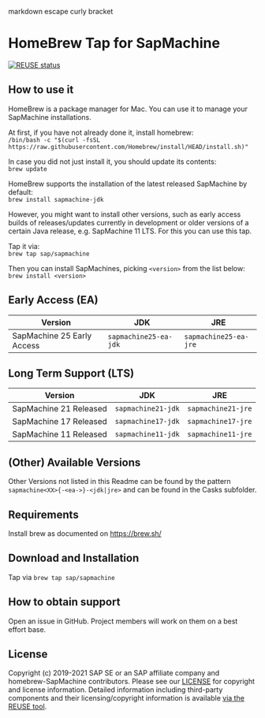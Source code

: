 markdown escape curly bracket
# HomeBrew Tap for SapMachine

[![REUSE status](https://api.reuse.software/badge/github.com/SAP/homebrew-SapMachine)](https://api.reuse.software/info/github.com/SAP/homebrew-SapMachine)

## How to use it

HomeBrew is a package manager for Mac. You can use it to manage your SapMachine installations.

At first, if you have not already done it, install homebrew:  
`/bin/bash -c "$(curl -fsSL https://raw.githubusercontent.com/Homebrew/install/HEAD/install.sh)"`

In case you did not just install it, you should update its contents:  
`brew update`

HomeBrew supports the installation of the latest released SapMachine by default:  
`brew install sapmachine-jdk`

However, you might want to install other versions, such as early access builds of releases/updates currently in development or older versions of a certain Java release, e.g. SapMachine 11 LTS. For this you can use this tap.

Tap it via:  
`brew tap sap/sapmachine`

Then you can install SapMachines, picking `<version>` from the list below:  
`brew install <version>`

## Early Access (EA)

| Version | JDK | JRE |
|--|--|--|
| SapMachine 25 Early Access | `sapmachine25-ea-jdk` | `sapmachine25-ea-jre` |

## Long Term Support (LTS)

| Version | JDK | JRE |
|--|--|--|
| SapMachine 21 Released | `sapmachine21-jdk` | `sapmachine21-jre` |
| SapMachine 17 Released | `sapmachine17-jdk` | `sapmachine17-jre` |
| SapMachine 11 Released | `sapmachine11-jdk` | `sapmachine11-jre` |

## (Other) Available Versions

Other Versions not listed in this Readme can be found by the pattern `sapmachine<XX>{-<ea->}-<jdk|jre>` and can be found in the Casks subfolder. 

## Requirements

Install brew as documented on https://brew.sh/

## Download and Installation

Tap via `brew tap sap/sapmachine`

## How to obtain support

Open an issue in GitHub. Project members will work on them on a best effort base.

## License

Copyright (c) 2019-2021 SAP SE or an SAP affiliate company and homebrew-SapMachine contributors. Please see our [LICENSE](LICENSE) for copyright and license information. Detailed information including third-party components and their licensing/copyright information is available [via the REUSE tool](https://api.reuse.software/info/github.com/SAP/homebrew-SapMachine).

